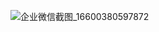 ![企业微信截图_16600380597872](https://user-images.githubusercontent.com/97614802/183622723-e3f01e94-01f3-4595-bccc-7c9a4d95f5bb.png)
